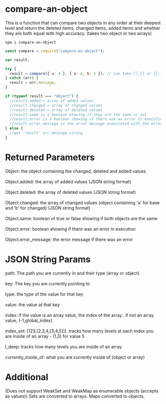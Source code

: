 # compare-an-object

This is a function that can compare two objects in any order at their deepest level and return the deleted items, changed items, added items and whether they are both equal with high accuracy. (takes two object or two arrays)

```
npm i compare-an-object
```

```js
const compare = require("compare-an-object");

var result;

try {
  result = compare({ a: 4 }, { a: 4, b: 5 }); // can take [],[] or {},{}
} catch (err) {
  result = err.message;
}

if (typeof result === "object") {
  //result.added = array of added values
  //result.changed = array of changed values
  //result.deleted = array of deleted values
  //result.same is a boolean showing if they are the same or not
  //result.error is a boolean showing if there was an error in execution
  //result.error_message is the error message associated with the error
} else {
  //get 'result' err.message string
}
```

# Returned Parameters

Object: the object containing the changed, deleted and added values
<br>
<br>
Object.added: the array of added values (JSON string format)
<br>
<br>
Object.deleted: the array of deleted values (JSON string format)
<br>
<br>
Object.changed: the array of changed values (object containing 'a' for base and 'b' for changed) (JSON string format)
<br>
<br>
Object.same: boolean of true or false showing if both objects are the same
<br>
<br>
Object.error: boolean showing if there was an error in execution
<br>
<br>
Object.error_message: the error message if there was an error

# JSON String Params

path: The path you are currently in and their type (array or object)
<br>
<br>
key: The key you are currently pointing to
<br>
<br>
type: the type of the value for that key
<br>
<br>
value: the value at that key
<br>
<br>
index: if the value is an array value, the index of the array.. if not an array value, (-1,global_index)
<br>
<br>
index_set: [123,[2,3,4,[3,4,5]]], tracks how many levels at each index you are inside of an array - (1,3) for value 5
<br>
<br>
l_deep: tracks how many levels you are inside of an array
<br>
<br>
currently_inside_of: what you are currently inside of (object or array)

# Additional

(Does not support WeakSet and WeakMap as enumerable objects (accepts as values)) Sets are converted to arrays. Maps converted to objects.
